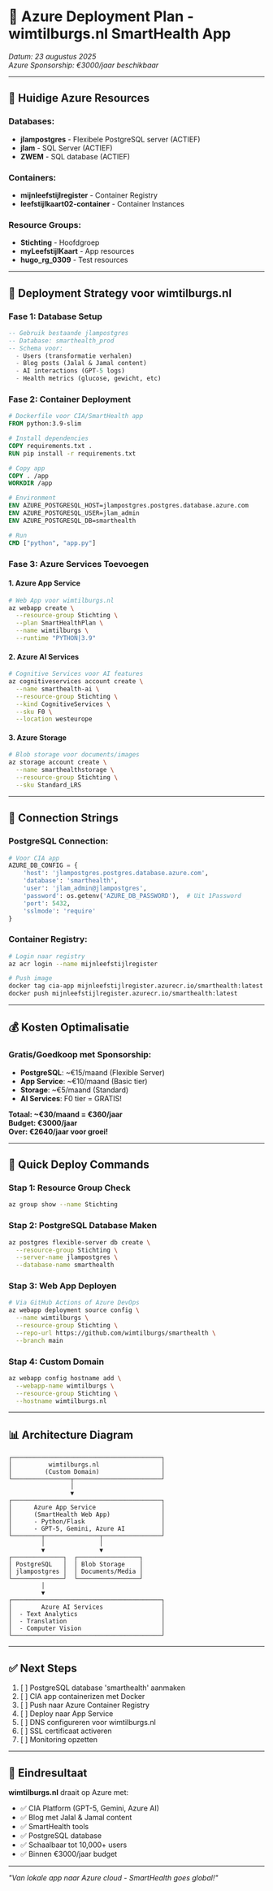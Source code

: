 # 🔷 Azure Deployment Plan - wimtilburgs.nl SmartHealth App

*Datum: 23 augustus 2025*  
*Azure Sponsorship: €3000/jaar beschikbaar*

---

## 📍 Huidige Azure Resources

### Databases:
- **jlampostgres** - Flexibele PostgreSQL server (ACTIEF)
- **jlam** - SQL Server (ACTIEF)
- **ZWEM** - SQL database (ACTIEF)

### Containers:
- **mijnleefstijlregister** - Container Registry
- **leefstijlkaart02-container** - Container Instances

### Resource Groups:
- **Stichting** - Hoofdgroep
- **myLeefstijlKaart** - App resources
- **hugo_rg_0309** - Test resources

---

## 🎯 Deployment Strategy voor wimtilburgs.nl

### Fase 1: Database Setup
```sql
-- Gebruik bestaande jlampostgres
-- Database: smarthealth_prod
-- Schema voor:
  - Users (transformatie verhalen)
  - Blog posts (Jalal & Jamal content)
  - AI interactions (GPT-5 logs)
  - Health metrics (glucose, gewicht, etc)
```

### Fase 2: Container Deployment
```dockerfile
# Dockerfile voor CIA/SmartHealth app
FROM python:3.9-slim

# Install dependencies
COPY requirements.txt .
RUN pip install -r requirements.txt

# Copy app
COPY . /app
WORKDIR /app

# Environment
ENV AZURE_POSTGRESQL_HOST=jlampostgres.postgres.database.azure.com
ENV AZURE_POSTGRESQL_USER=jlam_admin
ENV AZURE_POSTGRESQL_DB=smarthealth

# Run
CMD ["python", "app.py"]
```

### Fase 3: Azure Services Toevoegen

#### 1. Azure App Service
```bash
# Web App voor wimtilburgs.nl
az webapp create \
  --resource-group Stichting \
  --plan SmartHealthPlan \
  --name wimtilburgs \
  --runtime "PYTHON|3.9"
```

#### 2. Azure AI Services
```bash
# Cognitive Services voor AI features
az cognitiveservices account create \
  --name smarthealth-ai \
  --resource-group Stichting \
  --kind CognitiveServices \
  --sku F0 \
  --location westeurope
```

#### 3. Azure Storage
```bash
# Blob storage voor documents/images
az storage account create \
  --name smarthealthstorage \
  --resource-group Stichting \
  --sku Standard_LRS
```

---

## 🔐 Connection Strings

### PostgreSQL Connection:
```python
# Voor CIA app
AZURE_DB_CONFIG = {
    'host': 'jlampostgres.postgres.database.azure.com',
    'database': 'smarthealth',
    'user': 'jlam_admin@jlampostgres',
    'password': os.getenv('AZURE_DB_PASSWORD'),  # Uit 1Password
    'port': 5432,
    'sslmode': 'require'
}
```

### Container Registry:
```bash
# Login naar registry
az acr login --name mijnleefstijlregister

# Push image
docker tag cia-app mijnleefstijlregister.azurecr.io/smarthealth:latest
docker push mijnleefstijlregister.azurecr.io/smarthealth:latest
```

---

## 💰 Kosten Optimalisatie

### Gratis/Goedkoop met Sponsorship:
- **PostgreSQL**: ~€15/maand (Flexible Server)
- **App Service**: ~€10/maand (Basic tier)
- **Storage**: ~€5/maand (Standard)
- **AI Services**: F0 tier = GRATIS!

**Totaal: ~€30/maand = €360/jaar**  
**Budget: €3000/jaar**  
**Over: €2640/jaar voor groei!**

---

## 🚀 Quick Deploy Commands

### Stap 1: Resource Group Check
```bash
az group show --name Stichting
```

### Stap 2: PostgreSQL Database Maken
```bash
az postgres flexible-server db create \
  --resource-group Stichting \
  --server-name jlampostgres \
  --database-name smarthealth
```

### Stap 3: Web App Deployen
```bash
# Via GitHub Actions of Azure DevOps
az webapp deployment source config \
  --name wimtilburgs \
  --resource-group Stichting \
  --repo-url https://github.com/wimtilburgs/smarthealth \
  --branch main
```

### Stap 4: Custom Domain
```bash
az webapp config hostname add \
  --webapp-name wimtilburgs \
  --resource-group Stichting \
  --hostname wimtilburgs.nl
```

---

## 📊 Architecture Diagram

```
┌─────────────────────────────────────────┐
│          wimtilburgs.nl                 │
│         (Custom Domain)                 │
└────────────────┬────────────────────────┘
                 │
                 ▼
┌─────────────────────────────────────────┐
│      Azure App Service                  │
│      (SmartHealth Web App)              │
│      - Python/Flask                     │
│      - GPT-5, Gemini, Azure AI          │
└────────┬───────────────┬────────────────┘
         │               │
         ▼               ▼
┌──────────────┐  ┌─────────────────┐
│ PostgreSQL   │  │ Blob Storage    │
│ jlampostgres │  │ Documents/Media │
└──────────────┘  └─────────────────┘
         │
         ▼
┌─────────────────────────────────────────┐
│        Azure AI Services                │
│  - Text Analytics                       │
│  - Translation                          │
│  - Computer Vision                      │
└─────────────────────────────────────────┘
```

---

## ✅ Next Steps

1. [ ] PostgreSQL database 'smarthealth' aanmaken
2. [ ] CIA app containerizen met Docker
3. [ ] Push naar Azure Container Registry
4. [ ] Deploy naar App Service
5. [ ] DNS configureren voor wimtilburgs.nl
6. [ ] SSL certificaat activeren
7. [ ] Monitoring opzetten

---

## 🎯 Eindresultaat

**wimtilburgs.nl** draait op Azure met:
- ✅ CIA Platform (GPT-5, Gemini, Azure AI)
- ✅ Blog met Jalal & Jamal content
- ✅ SmartHealth tools
- ✅ PostgreSQL database
- ✅ Schaalbaar tot 10,000+ users
- ✅ Binnen €3000/jaar budget

---

*"Van lokale app naar Azure cloud - SmartHealth goes global!"*